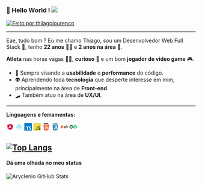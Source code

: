 ### 👋 Hello World !  <img src="https://github.com/TheDudeThatCode/TheDudeThatCode/blob/master/Assets/Earth.gif" width="24px">

<a href="https://www.linkedin.com/in/thiago-lourenço-201053173/">
  <img alt="Feito por thiiagolourenco" src="https://img.shields.io/badge/-LinkedIn-blue?style=flat&logo=Linkedin&logoColor=white&link=https://www.linkedin.com/in/thiago-lourenço-201053173/">
</a>
<!--<a href="https://github.com/thiiagolourenco" style="margin-left: 8px;">
  <img alt="Feito por thiiagolourenco" src="https://img.shields.io/badge/-GitHub-grey?style=flat&logo=GitHub&logoColor=white&link=https://github.com/thiiagolourenco">
</a>-->

---- 

Eae, tudo bom ? Eu me chamo Thiago, sou um Desenvolvedor Web Full Stack 💚, tenho **22 anos** 👶🏻 e **2 anos na área** 🧐. 

**Atleta** nas horas vagas 🏋️‍♂️, **curioso** 🤔 e um bom **jogador de video game** 🎮. 

* 💫 Sempre visando a **usabilidade** e **performance** do código. 
* 👽 Aprendendo toda **tecnologia** que desperte interesse em mim, principalmente na área de **Front-end**.
* 🛹 Também atuo na área de **UX/UI**.

----

**Linguagens e ferramentas:**  

<code><img height="20" src="https://raw.githubusercontent.com/github/explore/80688e429a7d4ef2fca1e82350fe8e3517d3494d/topics/angular/angular.png"></code>
<code><img height="20" src="https://raw.githubusercontent.com/github/explore/80688e429a7d4ef2fca1e82350fe8e3517d3494d/topics/react/react.png"></code>
<code><img height="20" src="https://raw.githubusercontent.com/github/explore/80688e429a7d4ef2fca1e82350fe8e3517d3494d/topics/typescript/typescript.png"></code>
<code><img height="20" src="https://raw.githubusercontent.com/github/explore/80688e429a7d4ef2fca1e82350fe8e3517d3494d/topics/javascript/javascript.png"></code>
<code><img height="20" src="https://raw.githubusercontent.com/github/explore/80688e429a7d4ef2fca1e82350fe8e3517d3494d/topics/html/html.png"></code>
<code><img height="20" src="https://raw.githubusercontent.com/github/explore/80688e429a7d4ef2fca1e82350fe8e3517d3494d/topics/css/css.png"></code>
<code><img height="20" src="https://raw.githubusercontent.com/github/explore/80688e429a7d4ef2fca1e82350fe8e3517d3494d/topics/git/git.png"></code>
<code><img height="20" src="https://raw.githubusercontent.com/github/explore/80688e429a7d4ef2fca1e82350fe8e3517d3494d/topics/devops/devops.png"></code>

[![Top Langs](https://github-readme-stats.vercel.app/api/top-langs/?username=thiiagolourenco&layout=compact)](https://github.com/thiiagolourenco/github-readme-stats)
----

#### Dá uma olhada no meu status 
   
![Aryclenio GitHub Stats](https://github-readme-stats.vercel.app/api?username=thiiagolourenco&show_icons=true)
